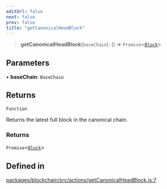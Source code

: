 ```yaml
---
editUrl: false
next: false
prev: false
title: "getCanonicalHeadBlock"
---
```


> **getCanonicalHeadBlock**(`baseChain`): () => `Promise`\<[`Block`](/reference/tevm/block/classes/block/)\>

## Parameters

• **baseChain**: `BaseChain`

## Returns

`Function`

Returns the latest full block in the canonical chain.

### Returns

`Promise`\<[`Block`](/reference/tevm/block/classes/block/)\>

## Defined in

[packages/blockchain/src/actions/getCanonicalHeadBlock.js:7](https://github.com/evmts/tevm-monorepo/blob/main/packages/blockchain/src/actions/getCanonicalHeadBlock.js#L7)
